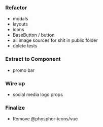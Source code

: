 
### Refactor

  * modals
  * layouts
  * icons
  * BaseButton / button
  * all image sources for shit in public folder
  * delete tests

### Extract to Component

  * promo bar

### Wire up

  * social media logo props

### Finalize

  * Remove @phosphor-icons/vue
